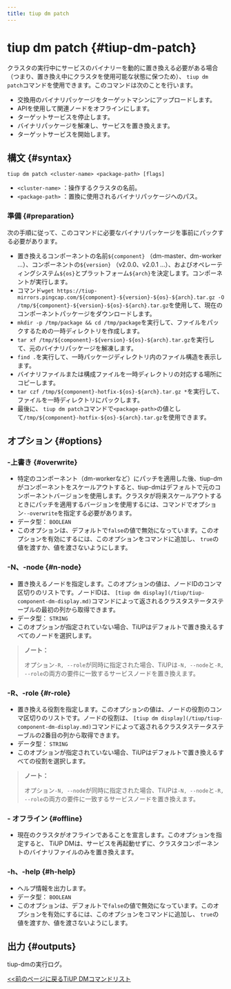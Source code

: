 ```yaml
---
title: tiup dm patch
---
```


# tiup dm patch {#tiup-dm-patch}

クラスタの実行中にサービスのバイナリーを動的に置き換える必要がある場合（つまり、置き換え中にクラスタを使用可能な状態に保つため）、 `tiup dm patch`コマンドを使用できます。このコマンドは次のことを行います。

-   交換用のバイナリパッケージをターゲットマシンにアップロードします。
-   APIを使用して関連ノードをオフラインにします。
-   ターゲットサービスを停止します。
-   バイナリパッケージを解凍し、サービスを置き換えます。
-   ターゲットサービスを開始します。

## 構文 {#syntax}

```shell
tiup dm patch <cluster-name> <package-path> [flags]
```

-   `<cluster-name>` ：操作するクラスタの名前。
-   `<package-path>` ：置換に使用されるバイナリパッケージへのパス。

### 準備 {#preparation}

次の手順に従って、このコマンドに必要なバイナリパッケージを事前にパックする必要があります。

-   置き換えるコンポーネントの名前`${component}` （dm-master、dm-worker ...）、コンポーネントの`${version}` （v2.0.0、v2.0.1 ...）、およびオペレーティングシステム`${os}`とプラットフォーム`${arch}`を決定します。コンポーネントが実行します。
-   コマンド`wget https://tiup-mirrors.pingcap.com/${component}-${version}-${os}-${arch}.tar.gz -O /tmp/${component}-${version}-${os}-${arch}.tar.gz`を使用して、現在のコンポーネントパッケージをダウンロードします。
-   `mkdir -p /tmp/package && cd /tmp/package`を実行して、ファイルをパックするための一時ディレクトリを作成します。
-   `tar xf /tmp/${component}-${version}-${os}-${arch}.tar.gz`を実行して、元のバイナリパッケージを解凍します。
-   `find .`を実行して、一時パッケージディレクトリ内のファイル構造を表示します。
-   バイナリファイルまたは構成ファイルを一時ディレクトリの対応する場所にコピーします。
-   `tar czf /tmp/${component}-hotfix-${os}-${arch}.tar.gz *`を実行して、ファイルを一時ディレクトリにパックします。
-   最後に、 `tiup dm patch`コマンドで`<package-path>`の値として`/tmp/${component}-hotfix-${os}-${arch}.tar.gz`を使用できます。

## オプション {#options}

### -上書き {#overwrite}

-   特定のコンポーネント（dm-workerなど）にパッチを適用した後、tiup-dmがコンポーネントをスケールアウトすると、tiup-dmはデフォルトで元のコンポーネントバージョンを使用します。クラスタが将来スケールアウトするときにパッチを適用するバージョンを使用するには、コマンドでオプション`--overwrite`を指定する必要があります。
-   データ型： `BOOLEAN`
-   このオプションは、デフォルトで`false`の値で無効になっています。このオプションを有効にするには、このオプションをコマンドに追加し、 `true`の値を渡すか、値を渡さないようにします。

### -N、-node {#n-node}

-   置き換えるノードを指定します。このオプションの値は、ノードIDのコンマ区切りのリストです。ノードIDは、 `[tiup dm display](/tiup/tiup-component-dm-display.md)`コマンドによって返されるクラスタステータステーブルの最初の列から取得できます。
-   データ型： `STRING`
-   このオプションが指定されていない場合、TiUPはデフォルトで置き換えるすべてのノードを選択します。

> **ノート：**
>
> オプション`-R, --role`が同時に指定された場合、TiUPは`-N, --node`と`-R, --role`の両方の要件に一致するサービスノードを置き換えます。

### -R、-role {#r-role}

-   置き換える役割を指定します。このオプションの値は、ノードの役割のコンマ区切りのリストです。ノードの役割は、 `[tiup dm display](/tiup/tiup-component-dm-display.md)`コマンドによって返されるクラスタステータステーブルの2番目の列から取得できます。
-   データ型： `STRING`
-   このオプションが指定されていない場合、TiUPはデフォルトで置き換えるすべての役割を選択します。

> **ノート：**
>
> オプション`-N, --node`が同時に指定された場合、TiUPは`-N, --node`と`-R, --role`の両方の要件に一致するサービスノードを置き換えます。

### - オフライン {#offline}

-   現在のクラスタがオフラインであることを宣言します。このオプションを指定すると、 TiUP DMは、サービスを再起動せずに、クラスタコンポーネントのバイナリファイルのみを置き換えます。

### -h、-help {#h-help}

-   ヘルプ情報を出力します。
-   データ型： `BOOLEAN`
-   このオプションは、デフォルトで`false`の値で無効になっています。このオプションを有効にするには、このオプションをコマンドに追加し、 `true`の値を渡すか、値を渡さないようにします。

## 出力 {#outputs}

tiup-dmの実行ログ。

[&lt;&lt;前のページに戻るTiUP DMコマンドリスト](/tiup/tiup-component-dm.md#command-list)
